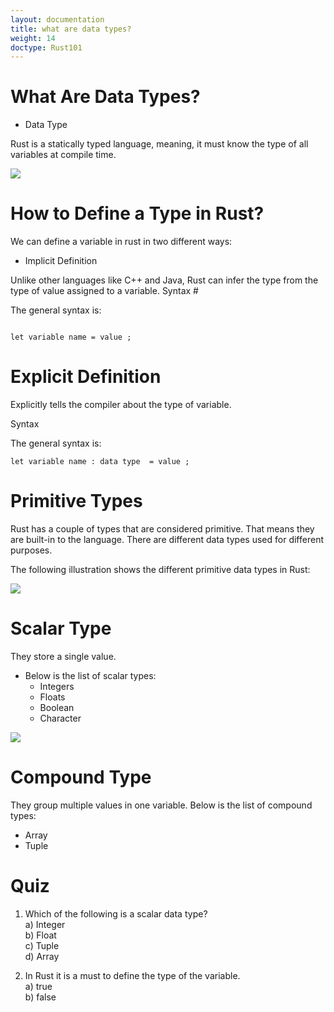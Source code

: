 ```yaml
---
layout: documentation
title: what are data types?
weight: 14
doctype: Rust101
---
```



# What Are Data Types?

- Data Type

Rust is a statically typed language, meaning, it must know the type of all variables at compile time.

![](https://raw.githubusercontent.com/sangam14/RustLabs/master/img/data-type.png)

# How to Define a Type in Rust?

We can define a variable in rust in two different ways:

- Implicit Definition 

Unlike other languages like C++ and Java, Rust can infer the type from the type of value assigned to a variable.
Syntax #

The general syntax is:

```

let variable name = value ;

```

# Explicit Definition 

Explicitly tells the compiler about the type of variable.

Syntax 

The general syntax is:

```
let variable name : data type  = value ;

```

# Primitive Types

Rust has a couple of types that are considered primitive. That means they are built-in to the language. There are different data types used for different purposes.

The following illustration shows the different primitive data types in Rust:

![](https://raw.githubusercontent.com/sangam14/RustLabs/master/img/data-type-tree.png)

# Scalar Type

They store a single value.
- Below is the list of scalar types:
   - Integers
   - Floats
   - Boolean
   - Character
   
 ![](https://raw.githubusercontent.com/sangam14/RustLabs/master/img/data_scalar-type.png)
   
# Compound Type

They group multiple values in one variable. Below is the list of compound types:
- Array
- Tuple


# Quiz 
1. Which of the following is a scalar data type? <br> 
a) Integer <br> 
b) Float <br>
c) Tuple <br> 
d) Array <br> 


2. In Rust it is a must to define the type of the variable. <br>
a) true <br>
b) false <br> 






   





